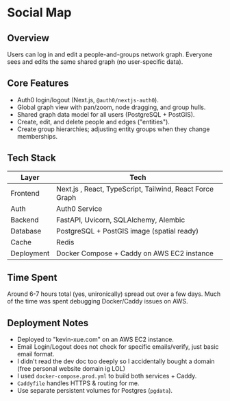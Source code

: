 ﻿# Social Map

## Overview
 Users can log in and edit a people-and-groups network graph. Everyone sees and edits the same shared graph (no user-specific data).

## Core Features
- Auth0 login/logout (Next.js, `@auth0/nextjs-auth0`).
- Global graph view with pan/zoom, node dragging, and group hulls.
- Shared graph data model for all users (PostgreSQL + PostGIS).
- Create, edit, and delete people and edges ("entities").
- Create group hierarchies; adjusting entity groups when they change memberships.

## Tech Stack
| Layer      | Tech |
|------------|------|
| Frontend   | Next.js , React, TypeScript, Tailwind, React Force Graph |
| Auth       | Auth0 Service |
| Backend    | FastAPI, Uvicorn, SQLAlchemy, Alembic |
| Database   | PostgreSQL + PostGIS image (spatial ready) |
| Cache      | Redis |
| Deployment | Docker Compose + Caddy on AWS EC2 instance |

## Time Spent
Around 6-7 hours total (yes, unironically) spread out over a few days. Much of the time was spent debugging Docker/Caddy issues on AWS.

## Deployment Notes
- Deployed to "kevin-xue.com" on an AWS EC2 instance.
- Email Login/Logout does not check for specific emails/verify, just basic email format.
- I didn't read the dev doc too deeply so I accidentally bought a domain (free personal website domain ig LOL)
- I used `docker-compose.prod.yml` to build both services + Caddy.
- `Caddyfile` handles HTTPS & routing for me.
- Use separate persistent volumes for Postgres (`pgdata`).

